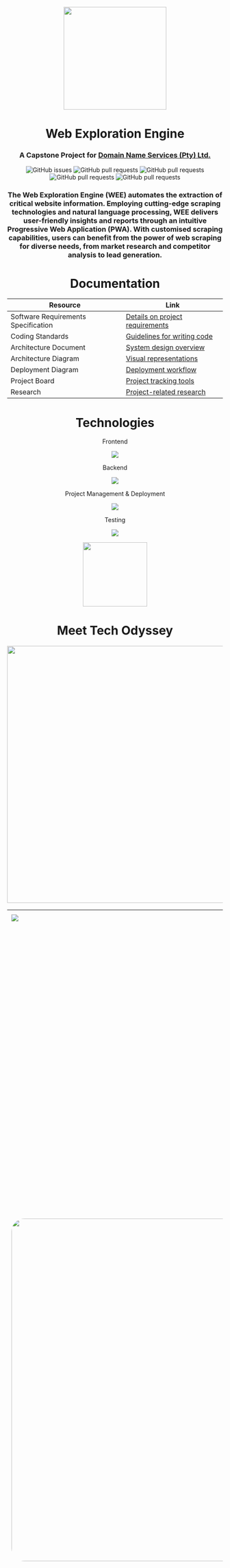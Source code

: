 <p align="center">
  <img src="https://github.com/COS301-SE-2024/Web-Exploration-Engine/assets/99127918/7688d67d-ddc7-4ef2-abc4-1b5ebb145d96" width="240" height="auto">

  <h1 align="center">Web Exploration Engine </h1>
  <h3 align="center">A Capstone Project for
   <a href="https://www.dns.net.za/">
Domain Name Services (Pty) Ltd.     </a>
  </h3>

<div align="center">
  
![GitHub issues](https://img.shields.io/github/issues/COS301-SE-2024/Web-Exploration-Engine)
![GitHub pull requests](https://img.shields.io/github/issues-pr/COS301-SE-2024/Web-Exploration-Engine)
![GitHub pull requests](https://img.shields.io/github/languages/count/COS301-SE-2024/Web-Exploration-Engine)
![GitHub pull requests](https://img.shields.io/github/last-commit/COS301-SE-2024/Web-Exploration-Engine)
![GitHub pull requests](https://img.shields.io/github/repo-size/COS301-SE-2024/Web-Exploration-Engine)
  
</div>



<h3 align="center">The Web Exploration Engine (WEE) automates the extraction of critical website information. Employing cutting-edge scraping technologies and natural language processing, WEE delivers user-friendly insights and reports through an intuitive Progressive Web Application (PWA). With customised scraping capabilities, users can benefit from the power of web scraping for diverse needs, from market research and competitor analysis to lead generation.
</h3>

</p>


  <h1 align="center"> Documentation </h1>

<div align="center" >


| Resource                        | Link                                                                   |
|---------------------------------|-------------------------------------------------------------------------------|
| Software Requirements Specification | [Details on project requirements](documentation/software-requirements-specification.md) |
| Coding Standards                | [Guidelines for writing code](documentation/coding-standards.md)                   |
| Architecture Document           | [System design overview](documentation/architecture-document.md)                   |
| Architecture Diagram            | [Visual representations](documentation/diagram.md)                                 |
| Deployment Diagram              | [Deployment workflow](documentation/deployment-diagram.md)                         |
| Project Board                   | [Project tracking tools](documentation/project-board.md)                           |
| Research                        | [Project-related research](documentation/research.md)                              |

  
</div>

  <h1 align="center">Technologies </h1>
  <div align="Center">

<p>Frontend</p>
  <img src="https://skillicons.dev/icons?i=tailwindcss,typescript,react,nextjs"/>
<p>Backend</p>
    <img src="https://skillicons.dev/icons?i=typescript,nestjs,tensorflow,postgres"/>
    
<p>Project Management & Deployment</p>
   <img src="https://skillicons.dev/icons?i=npm,docker,git,nestjs"/>
<p>Testing</p>
    <img src="https://skillicons.dev/icons?i=jest,cypress,postman"/>
  </div>






<p align="center">
  <img src="https://github.com/COS301-SE-2024/Web-Exploration-Engine/assets/99127918/7688d67d-ddc7-4ef2-abc4-1b5ebb145d96" width="150" height="auto">
</p>
<h1 align="center">Meet Tech Odyssey</h1>
<p align="center">
  <img src="https://github.com/COS301-SE-2024/Web-Exploration-Engine/assets/99127918/87725bdf-1b1e-4599-b637-a97dbf9bdfb7" width="600" height="auto" style="display: block; margin: 0 auto;">
</p><table style="border-width: 1px; width: 100%; font-family: Arial, sans-serif; border-collapse: collapse;">
  <tr>
    <td style="vertical-align: top; width:auto; border: 0; padding: 10px;">
  <img src="https://github.com/COS301-SE-2024/Web-Exploration-Engine/assets/99127918/9eca089b-2a3c-4487-a739-47be9d56afd5" height="auto">
    </td>
    <td style="vertical-align: top; width: auto; border: 0; padding: 10px;">
      <h2><b style="font-size: 18px;">Johané Breytenbach
</b></h2>
      <b style="font-size: 16px;">Data Engineer, Services Engineer, Testing Engineer</b><br>
      I am a third-year BSc Information and Knowledge System student with a strong focus on Data Science modules and I am well-prepared to contribute significantly to the Web exploration project. My coursework in modules has provided me with a solid foundation in machine learning algorithms and data analysis techniques.
      <br><br>
      <a href="https://github.com/johane-b" style="text-decoration: none; margin-right: 10px; display: inline-block; vertical-align: middle;">
        <img src="https://skillicons.dev/icons?i=github"/>
      </a>
      <a href="https://www.linkedin.com/in/johane-breytenbach/" style="text-decoration: none; margin-right: 10px; display: inline-block; vertical-align: middle;">
        <img src="https://skillicons.dev/icons?i=linkedin">
      </a>
    </td>
  </tr>


 
  <tr>
    <td style="vertical-align: top; width:auto; border: 0; padding: 10px;">
      <img src="https://github.com/COS301-SE-2024/Web-Exploration-Engine/assets/99127918/7d33bfcd-ffa4-43d0-804c-a54da638223ci" width="800" height="auto" style="display: block; margin: 0 auto; border-radius: 30px;">
    </td>
    <td style="vertical-align: top; width: auto; border: 0; padding: 10px;">
      <h2><b style="font-size: 18px;">Mignon Erasmus</b></h2>
      <b style="font-size: 16px;">UI Engineer, Integration Engineer</b><br>
      I am a third year BSc Information and Knowledge Systems student. My degree gives me a strong foundation in Computer Science and Software Development. I am an ambitious, high-achieving and curious individual who always strives for excellence. I find problem solving as an exhilarating experience where one can design and implement unique software solutions that can solve real world problems. I believe that in the ever evolving world of software engineering I am always open to feedback from fellow colleagues and experts to further improve my skills and knowledge. My tenacity ensures that I persist with a problem until I have unravelled it.
      <br><br>
      <a href="https://github.com/MignonErasmus" style="text-decoration: none; margin-right: 10px; display: inline-block; vertical-align: middle;">
        <img src="https://skillicons.dev/icons?i=github"/>
      </a>
      <a href="https://www.linkedin.com/in/mignon-erasmus-57202b266" style="text-decoration: none; margin-right: 10px; display: inline-block; vertical-align: middle;">
        <img src="https://skillicons.dev/icons?i=linkedin">
      </a>
    </td>
  </tr>




  <tr>
    <td style="vertical-align: top; width:auto; border: 0; padding: 10px;">
      <img src="https://github.com/COS301-SE-2024/Web-Exploration-Engine/assets/99127918/9b56b5a0-9617-4d14-af64-0fa27d0a4cdb" width="800" height="auto" style="display: block; margin: 0 auto; border-radius: 30px;">
    </td>
    <td style="vertical-align: top; width: auto; border: 0; padding: 10px;">
      <h2><b style="font-size: 18px;">Siyamthanda Ndlovu</b></h2>
      <b style="font-size: 16px;">DevOps, UI Engineer, Testing Engineer</b><br>
      As a final year computer science student, I am deeply engaged in honing my skills and evolving as a software developer and engineer. Currently, I am enrolled in the Artificial Intelligence (COS 314) module at my university, and I will be taking on the Computer Security and Ethics module (COS 330) in the upcoming semester this year. Over the past 14 months, I have actively participated as a member of various teams, from group projects in my degree modules to my work as a Computer Lab Technician. This experience has given me valuable insights into what it takes to deliver high-quality outcomes and has allowed me to leverage my skills to contribute as much as possible to the teams I am a part of.
      <br><br>
<a href="https://siyamthandandlovu.netlify.app" style="text-decoration: none; margin-right: 10px; display: inline-block; vertical-align: middle;">
        <img src="https://skillicons.dev/icons?i=netlify"/>
      </a>
      <a href="https://github.com/siyamthandandlovu" style="text-decoration: none; margin-right: 10px; display: inline-block; vertical-align: middle;">
        <img src="https://skillicons.dev/icons?i=github"/>
      </a>
      <a href="https://www.linkedin.com/in/siyamthandandlovu/" style="text-decoration: none; margin-right: 10px; display: inline-block; vertical-align: middle;">
        <img src="https://skillicons.dev/icons?i=linkedin">
      </a>
    </td>
  </tr>




  <tr>
    <td style="vertical-align: top; width:auto; border: 0; padding: 10px;">
      <img src="https://github.com/COS301-SE-2024/Web-Exploration-Engine/assets/99127918/507a473e-b854-483c-8b98-0535ecb84311" width="800" height="auto" style="display: block; margin: 0 auto; border-radius: 30px;">
    </td>
    <td style="vertical-align: top; width: auto; border: 0; padding: 10px;">
      <h2><b style="font-size: 18px;">Caitlin Simon</b></h2>
      <b style="font-size: 16px;">Project Manager, Services Engineer, Integration Engineer</b><br>
     As a computer science student with a passion for data science, I bring valuable skills and a collaborative approach to this project. My experience in data science includes modules, such as Applications in data science (WST 212) and Artificial Intelligence (COS 314) through languages such as C++, Java and R. I gained practical experience through a quantitative science internship, Quantify Your Future where I was able to apply my theoretical knowledge in machine learning and data analytics to real-world problems in the financial sector. 
      <br><br>
      <a href="https://github.com/CaitMS" style="text-decoration: none; margin-right: 10px; display: inline-block; vertical-align: middle;">
        <img src="https://skillicons.dev/icons?i=github"/>
      </a>
      <a href="http://www.linkedin.com/in/caitlin-simon-4a8757230" style="text-decoration: none; margin-right: 10px; display: inline-block; vertical-align: middle;">
        <img src="https://skillicons.dev/icons?i=linkedin">
      </a>
    </td>
  </tr>





  <tr>
    <td style="vertical-align: top; width:auto; border: 0; padding: 10px;">
      <img src="https://github.com/COS301-SE-2024/Web-Exploration-Engine/assets/99127918/9001c66f-95bb-490b-9935-e002525ab33e" width="800" height="auto" style="display: block; margin: 0 auto; border-radius: 30px;">
    </td>
    <td style="vertical-align: top; width: auto; border: 0; padding: 10px;">
      <h2><b style="font-size: 18px;">Katlego Zondo
</b></h2>
      <b style="font-size: 16px;">Services Engineer, Integration Engineer</b><br>
      I am a computer science student with a keen interest in software development. My foundation in computer science principles makes me a valuable asset. I have gained practical experience and honed my skills through hands-on projects during my academic journey. I take every situation as an opportunity to learn and grow, leveraging practical experiences in school to enhance my knowledge and expertise. I am driven by the idea of broadening my experiences and developing my abilities further. I view criticism as a constructive tool for improvement and am dedicated to continually challenging myself to reach new standards of performance.
      <br><br>
      <a href="https://github.com/katnicole14" style="text-decoration: none; margin-right: 10px; display: inline-block; vertical-align: middle;">
        <img src="https://skillicons.dev/icons?i=github"/>
      </a>
      <a href="http://www.linkedin.com/in/katlegozondo" style="text-decoration: none; margin-right: 10px; display: inline-block; vertical-align: middle;">
        <img src="https://skillicons.dev/icons?i=linkedin">
      </a>
    </td>
  </tr>
</table>
